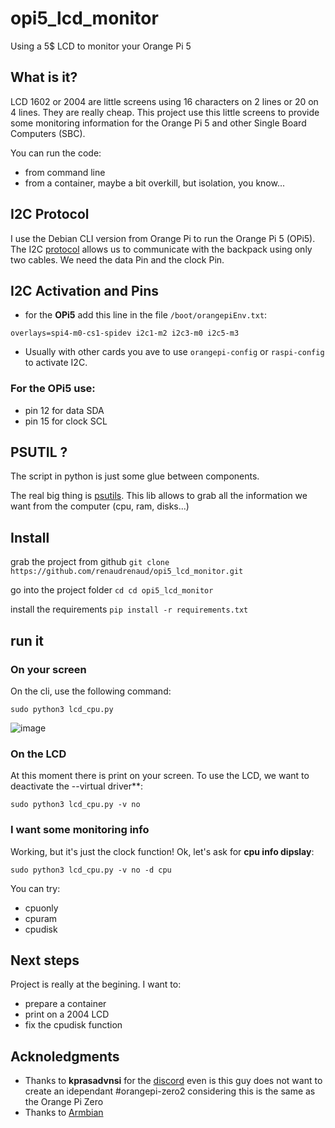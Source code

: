 # opi5_lcd_monitor
Using a 5$ LCD to monitor your Orange Pi 5

## What is it?
LCD 1602 or 2004 are little screens using 16 characters on 2 lines or 20 on 4 lines. They are really cheap. This project use this little screens to provide some monitoring information for the Orange Pi 5 and other Single Board Computers (SBC).

You can run the code:
* from command line
* from a container, maybe a bit overkill, but isolation, you know...

## I2C Protocol

I use the Debian CLI version from Orange Pi to run the Orange Pi 5 (OPi5). The I2C [protocol](https://en.wikipedia.org/wiki/I%C2%B2C) allows us to communicate with the backpack using only two cables. We need the data Pin and the clock Pin.

## I2C Activation and Pins

* for the **OPi5** add this line in the file `/boot/orangepiEnv.txt`:

`overlays=spi4-m0-cs1-spidev i2c1-m2 i2c3-m0 i2c5-m3`

* Usually with other cards you ave to use `orangepi-config` or `raspi-config` to activate I2C.


### For the OPi5 use:
* pin 12 for data SDA
* pin 15 for clock SCL



## PSUTIL ?

The script in python is just some glue between components.

The real big thing is [psutils](https://pypi.org/project/psutil/). This lib allows to grab all the information we want from the computer (cpu, ram, disks...)


## Install

grab the project from github
`git clone https://github.com/renaudrenaud/opi5_lcd_monitor.git`

go into the project folder
`cd cd opi5_lcd_monitor`

install the requirements 
`pip install -r requirements.txt`

## run it

### On your screen

On the cli, use the following command:

`sudo python3 lcd_cpu.py`

![image](https://user-images.githubusercontent.com/9823965/210695728-c4d35d51-a839-4c1a-958c-5d9a2ef66a43.png)

### On the LCD

At this moment there is print on your screen. To use the LCD, we want to deactivate the --virtual driver**:

`sudo python3 lcd_cpu.py -v no`

### I want some monitoring info

Working, but it's just the clock function! Ok, let's ask for **cpu info dipslay**:

`sudo python3 lcd_cpu.py -v no -d cpu`

You can try:
* cpuonly
* cpuram
* cpudisk


## Next steps

Project is really at the begining. I want to:
* prepare a container
* print on a 2004 LCD
* fix the cpudisk function

## Acknoledgments

* Thanks to **kprasadvnsi** for the [discord](https://discord.com/channels/934722269522059335/1040242609626554408) even is this guy does not want to create an idependant #orangepi-zero2 considering this is the same as the Orange Pi Zero
* Thanks to [Armbian](https://www.armbian.com/)






